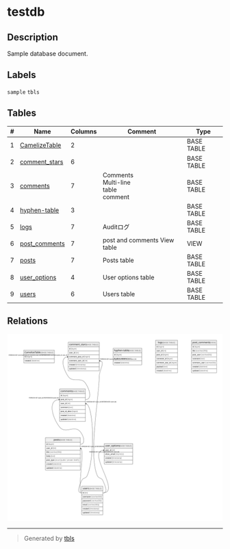 # testdb

## Description

Sample database document.

## Labels

`sample` `tbls`

## Tables

| # | Name | Columns | Comment | Type |
| - | ---- | ------- | ------- | ---- |
| 1 | [CamelizeTable](CamelizeTable.md) | 2 |  | BASE TABLE |
| 2 | [comment_stars](comment_stars.md) | 6 |  | BASE TABLE |
| 3 | [comments](comments.md) | 7 | Comments<br>Multi-line<br>table<br>comment | BASE TABLE |
| 4 | [hyphen-table](hyphen-table.md) | 3 |  | BASE TABLE |
| 5 | [logs](logs.md) | 7 | Auditログ | BASE TABLE |
| 6 | [post_comments](post_comments.md) | 7 | post and comments View table | VIEW |
| 7 | [posts](posts.md) | 7 | Posts table | BASE TABLE |
| 8 | [user_options](user_options.md) | 4 | User options table | BASE TABLE |
| 9 | [users](users.md) | 6 | Users table | BASE TABLE |

## Relations

![er](schema.svg)

---

> Generated by [tbls](https://github.com/k1LoW/tbls)
